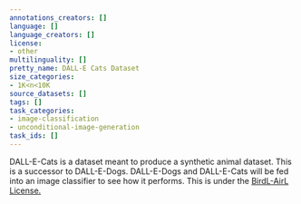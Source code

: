 ```yaml
---
annotations_creators: []
language: []
language_creators: []
license:
- other
multilinguality: []
pretty_name: DALL-E Cats Dataset
size_categories:
- 1K<n<10K
source_datasets: []
tags: []
task_categories:
- image-classification
- unconditional-image-generation
task_ids: []
---
```


DALL-E-Cats is a dataset meant to produce a synthetic animal dataset. This is a successor to DALL-E-Dogs. DALL-E-Dogs and DALL-E-Cats will be fed into an image classifier to see how it performs. This is under the [BirdL-AirL License.](https://huggingface.co/spaces/BirdL/license/)